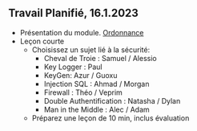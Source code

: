 ## Travail Planifié, 16.1.2023

- Présentation du module. [Ordonnance](https://www.modulbaukasten.ch/module/214/3/fr-FR?title=Instruire-les-utilisateurs-sur-le-comportement-avec-des-moyens-informatiques)
- Leçon courte
    - Choisissez un sujet lié à la sécurité:
        - Cheval de Troie : Samuel / Alessio
        - Key Logger : Paul
        - KeyGen: Azur / Guoxu
        - Injection SQL : Ahmad / Morgan
        - Firewall : Théo / Veprim
        - Double Authentification : Natasha / Dylan
        - Man in the Middle : Alec / Adam
    - Préparez une leçon de 10 min, inclus évaluation
    
